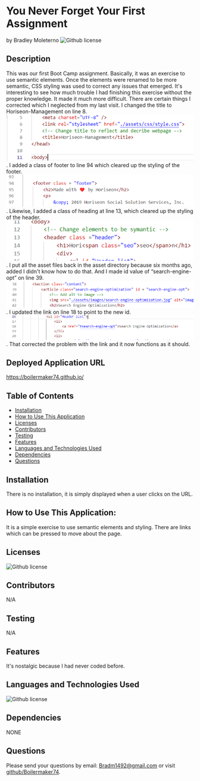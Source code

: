 # You Never Forget Your First Assignment 
  by Bradley Moleterno    ![Github license](https://img.shields.io/badge/license-MIT-blue.svg)
## Description
This was our first Boot Camp assignment. Basically, it was an exercise to use semantic elements.  Once the elements were renamed to be more semantic, CSS styling was used to correct any issues that emerged.  It's interesting to see how much trouble I had finishing this exercise without the proper knowledge. It made it much more difficult. There are certain things I corrected which I neglected from my last visit. I changed the title to Horiseon-Management on line 8. ![alt-text](assets/images/1.png).  I added a class of footer to line 94 which cleared up the styling of the footer. ![alt-text](assets/images/2.png). Likewise, I added a class of heading at line 13, which cleared up the styling of the header.  ![alt-text](assets/images/3.png).  I put all the asset files back in the asset directory because six months ago, added I didn't know how to do that. And I made id value of “search-engine-opt” on line 39. ![alt-text](assets/images/4.png).   I updated the link on line 18 to point to the new id.  ![alt-text](assets/images/5.png).   That corrected the problem with the link and it now functions as it should.  
## Deployed Application URL
https://boilermaker74.github.io/
## Table of Contents
* [Installation](#installation)
* [How to Use This Application](#how-to-use-this-application)
* [Licenses](#Licenses)
* [Contributors](#contributors)
* [Testing](#testing)
* [Features](#features)
* [Languages and Technologies Used](#languages-and-technologies-used)
* [Dependencies](#dependencies)
* [Questions](#questions)

## Installation
There is no installation, it is simply displayed when a user clicks on the URL.
## How to Use This Application:
It is a simple exercise to use semantic elements and styling. There are links which can be pressed to move about the page.
## Licenses
![Github license](https://img.shields.io/badge/license-MIT-blue.svg)
## Contributors
N/A
## Testing
N/A
## Features
It's nostalgic because I had never coded before.
## Languages and Technologies Used
![Github license](https://img.shields.io/badge/Language-HTML,CSS-blue.svg)

## Dependencies
NONE
## Questions
Please send your questions by email:  Bradm1492@gmail.com or visit [github/Boilermaker74](https://github.com/Boilermaker74).
